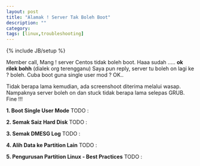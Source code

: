 ```yaml
---
layout: post
title: "Alamak ! Server Tak Boleh Boot"
description: ""
category: 
tags: [linux,troubleshooting]
---
```

{% include JB/setup %}

Member call, Mang ! server Centos tidak boleh boot. Haaa sudah ..... **ok rilek bohh** (dialek org terengganu)
Saya pun reply, server tu boleh on lagi ke ? boleh. Cuba boot guna single user mod ? OK..

Tidak berapa lama kemudian, ada screenshoot diterima melalui wasap. Nampaknya server boleh on dan
stuck tidak berapa lama selepas GRUB. Fine !!!

**1. Boot Single User Mode**
TODO : 

**2. Semak Saiz Hard Disk**
TODO :

**3. Semak DMESG Log**
TODO :

**4. Alih Data ke Partition Lain**
TODO : 

**5. Pengurusan Partition Linux - Best Practices**
TODO :

